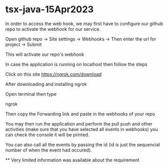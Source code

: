 # tsx-java-15Apr2023

In order to access the web hook, we may first have to configure our github repo to activate the webhook for our service.

Open github repo -> Site settings -> Webhooks -> Then enter the url for project -> Submit 

This will activate our repo's webhook

In case the application is running on localhost then follow the steps

Click on this site https://ngrok.com/download

After downloading and installing ngrok

Open terminal then type

ngrok <Internet Protocol i.e Http> <PortNumber>

Then copy the Forwarding link and paste in the webhooks of your repo

You may then run the application and perform the pull push and other activities (make sure that you have selected all events in webhooks) you can check the console it will be printed.

You can also call all the events by passing the id (id is just the sequencial number of when the event had occured).


** Very limited information was available about the requirement